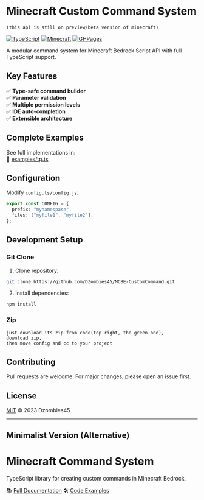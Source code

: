 # Minecraft Custom Command System

```
(this api is still on preview/beta version of minecraft)
```

[![TypeScript](https://img.shields.io/badge/TypeScript-4.9%2B-blue)](https://www.typescriptlang.org/)
[![Minecraft](https://img.shields.io/badge/Minecraft-Bedrock_1.21%2B-green)](https://www.minecraft.net/)
[![GHPages](https://img.shields.io/badge/GitHub-Pages%2B-yelow)](https://dzombies45.github.io/MCBE-CustomCommand/)

A modular command system for Minecraft Bedrock Script API with full TypeScript support.

## Key Features

✅ **Type-safe command builder**  
✅ **Parameter validation**  
✅ **Multiple permission levels**  
✅ **IDE auto-completion**  
✅ **Extensible architecture**

## Complete Examples

See full implementations in:  
📁 [examples/tp.ts](./example/tp.ts)

## Configuration

Modify `config.ts/config.js`:

```typescript
export const CONFIG = {
  prefix: "mynamespase",
  files: ["myfile1", "myfile2"],
};
```

## Development Setup

### Git Clone

1. Clone repository:

```bash
git clone https://github.com/DZombies45/MCBE-CustomCommand.git
```

2. Install dependencies:

```bash
npm install
```

### Zip

```
just download its zip from code(top right, the green one),
download zip,
then move config and cc to your project
```

## Contributing

Pull requests are welcome. For major changes, please open an issue first.

## License

[MIT](./LICENSE) © 2023 Dzombies45

---

## Minimalist Version (Alternative)

# Minecraft Command System

TypeScript library for creating custom commands in Minecraft Bedrock.

📚 [Full Documentation](https://dzombies45.github.io/MCBE-CustomCommand/modules.html)
🛠 [Code Examples](https://github.com/DZombies45/MCBE-CustomCommand/tree/main/example)
